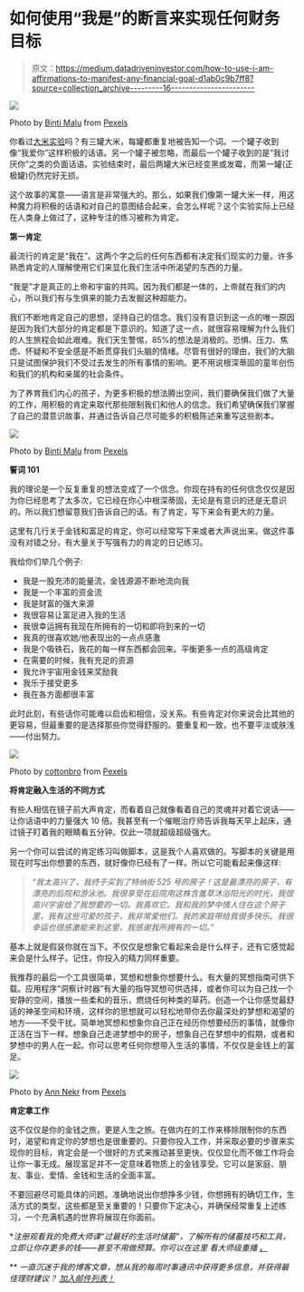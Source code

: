 # 如何使用“我是”的断言来实现任何财务目标

> 原文：<https://medium.datadriveninvestor.com/how-to-use-i-am-affirmations-to-manifest-any-financial-goal-d1ab0c9b7ff8?source=collection_archive---------16----------------------->

![](img/ddadfcc42f36e7bcc1e9f7fefa82c104.png)

Photo by [Binti Malu](https://www.pexels.com/@bintimalu?utm_content=attributionCopyText&utm_medium=referral&utm_source=pexels) from [Pexels](https://www.pexels.com/photo/photo-of-a-sign-and-eyeglasses-on-table-1485657/?utm_content=attributionCopyText&utm_medium=referral&utm_source=pexels)

你看过[大米实验](https://www.youtube.com/watch?v=zvShgttIq7I)吗？有三罐大米，每罐都重复地被告知一个词。一个罐子收到像“我爱你”这样积极的话语。另一个罐子被忽略，而最后一个罐子收到的是“我讨厌你”之类的负面话语。实验结束时，最后两罐大米已经变黑或发霉，而第一罐(正极罐)仍然完好无损。

这个故事的寓意——语言是非常强大的。那么，如果我们像第一罐大米一样，用这种魔力将积极的话语和对自己的意图结合起来，会怎么样呢？这个实验实际上已经在人类身上做过了，这种专注的练习被称为肯定。

**第一肯定**

最流行的肯定是“我在”。这两个字之后的任何东西都有决定我们现实的力量。许多熟悉肯定的人理解使用它们来显化我们生活中所渴望的东西的力量。

“我是”才是真正的上帝和宇宙的共鸣。因为我们都是一体的，上帝就在我们的内心，所以我们有与生俱来的能力去发掘这种超能力。

我们不断地肯定自己的思想，坚持自己的信念。我们没有意识到这一点的唯一原因是因为我们大部分的肯定都是下意识的。知道了这一点，就很容易理解为什么我们的人生旅程会如此艰难。我们天生警惕，85%的想法是消极的。恐惧、压力、焦虑、怀疑和不安全感是不断贯穿我们头脑的情绪。尽管有很好的理由，我们的大脑只是试图保护我们不受过去发生的所有事情的影响。更不用说根深蒂固的童年创伤和我们的机构和亲属的社会条件。

为了养育我们内心的孩子，为更多积极的想法腾出空间，我们要确保我们做了大量的工作，用积极的肯定来取代那些限制我们和他人的信念。我们希望确保我们掌握了自己的潜意识故事，并通过告诉自己尽可能多的积极陈述来重写这些剧本。

![](img/354b258c68efaf638a40e42d9c89e29e.png)

Photo by [Binti Malu](https://www.pexels.com/@bintimalu?utm_content=attributionCopyText&utm_medium=referral&utm_source=pexels) from [Pexels](https://www.pexels.com/photo/i-love-you-to-the-moon-and-back-5324352/?utm_content=attributionCopyText&utm_medium=referral&utm_source=pexels)

**誓词 101**

我的理论是一个反复重复的想法变成了一个信念。你现在持有的任何信念仅仅是因为你已经思考了太多次，它已经在你心中根深蒂固，无论是有意识的还是无意识的。所以我们想留意我们告诉自己的话。有了肯定，写下来会有更大的力量。

这里有几行关于金钱和富足的肯定，你可以经常写下来或者大声说出来。做这件事没有对错之分，有大量关于写强有力的肯定的日记练习。

我给你们举几个例子:

*   我是一股充沛的能量流，金钱源源不断地流向我
*   我是一个丰富的资金流
*   我是财富的强大来源
*   我很容易让富足进入我的生活
*   我很幸运拥有我现在所拥有的一切和即将到来的一切
*   我真的很喜欢她/他表现出的一点点感激
*   我是个吸铁石，我花的每一样东西都会回来。平衡更多一点的高级肯定
*   在需要的时候，我有充足的资源
*   我允许宇宙用金钱来奖励我
*   我乐于接受更多
*   我在各方面都很丰富

此时此刻，有些话你可能难以启齿和相信，没关系。有些肯定对你来说会比其他的更容易，但最重要的是选择那些你觉得舒服的。要重复和一致，也不要平淡或肤浅——付出努力。

![](img/6b03961473bff894f6161b69ef1c3223.png)

Photo by [cottonbro](https://www.pexels.com/@cottonbro?utm_content=attributionCopyText&utm_medium=referral&utm_source=pexels) from [Pexels](https://www.pexels.com/photo/woman-in-black-tank-top-4327038/?utm_content=attributionCopyText&utm_medium=referral&utm_source=pexels)

**将肯定融入生活的不同方式**

有些人相信在镜子前大声肯定，而看着自己就像看着自己的灵魂并对着它说话——让你话语中的力量强大 10 倍。我甚至有一个催眠治疗师告诉我每天早上起床，通过镜子盯着我的眼睛看五分钟。仅此一项就超级超级强大。

另一个你可以尝试的肯定练习叫做脚本，这是我个人喜欢做的。写脚本的关键是用现在时写出你想要的东西，就好像你已经有了一样。所以它可能看起来像这样:

> *“我太高兴了，我终于买到了特纳街 525 号的房子！这是最漂亮的房子，有漂亮的后院和游泳池。我很享受在后院用这株含羞草沐浴阳光的时光，我很高兴宇宙给了我想要的一切。我喜欢它。我和我的梦中情人住在这个房子里，我有这些可爱的孩子，我非常爱他们。我的家庭带给我很多快乐。我很幸运也很感激能来到这里，我感谢我所拥有的一切。”*

基本上就是假装你就在当下。不仅仅是想象它看起来会是什么样子，还有它感觉起来会是什么样子。记住，你投入的精力同样重要。

我推荐的最后一个工具很简单，冥想和想象你想要什么。有大量的冥想指南可供下载。应用程序“洞察计时器”有大量的指导冥想可供选择，或者你可以为自己找一个安静的空间，播放一些柔和的音乐，燃烧任何种类的草药。创造一个让你感觉最舒适的神圣空间和环境，这样你的思想就可以轻松地带你去你最深处的梦想和渴望的地方——不受干扰。简单地冥想和想象你自己正在经历你想要经历的事情，就像你正活在当下一样。想象自己走进梦想中的房子，想象自己在梦想中的假期，或者和梦想中的男人在一起。你可以思考任何你想带入生活的事情，不仅仅是金钱上的富足。

![](img/3b01fe0550c3002ae01c56d542c2c3f2.png)

Photo by [Ann Nekr](https://www.pexels.com/@ann-nekr-3111643?utm_content=attributionCopyText&utm_medium=referral&utm_source=pexels) from [Pexels](https://www.pexels.com/photo/workplace-with-laptop-and-opened-diary-5797903/?utm_content=attributionCopyText&utm_medium=referral&utm_source=pexels)

**肯定拿工作**

这不仅仅是你的金钱之旅，更是人生之旅。在做内在的工作来移除限制你的东西时，渴望和肯定你的梦想也是很重要的。只要你投入工作，并采取必要的步骤来实现你的目标，肯定会是一个很好的方式来推动甚至更快。仅仅显化而不做工作将会让你一事无成。展现富足并不一定意味着物质上的金钱享受。它可以是家庭、朋友、事业、爱情、金钱和生活的全面丰富。

不要回避尽可能具体的问题。准确地说出你想挣多少钱，你想拥有的确切工作，生活方式的类型，这些都是至关重要的！只要你下定决心，并确保经常重复上述练习，一个充满机遇的世界将展现在你面前。

**注册观看我的免费大师课“过最好的生活时储蓄”，了解所有的储蓄技巧和工具，立即让你存更多的钱——甚至不用做预算。你可以在这里* *看大师级重播* [*。*](https://www.holisticbucks.com/mainfreebie)

** *一直沉迷于我的博客文章，想从我的每周时事通讯中获得更多信息，并获得最佳理财建议？* [*加入邮件列表！*](https://view.flodesk.com/pages/5f90a6f2bdb7252fa740b358)